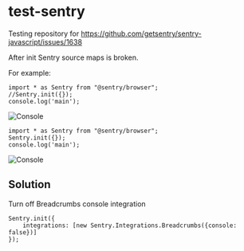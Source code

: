 # test-sentry

Testing repository for https://github.com/getsentry/sentry-javascript/issues/1638

After init Sentry source maps is broken.

For example:

```
import * as Sentry from "@sentry/browser";
//Sentry.init({});
console.log('main');
```

![Console](https://habrastorage.org/webt/yc/xr/s1/ycxrs1g0n7af9txoh5_rhu5ia28.png)

```
import * as Sentry from "@sentry/browser";
Sentry.init({});
console.log('main');
```

![Console](https://habrastorage.org/webt/tg/g1/ja/tgg1jancvp613rw2fsxz04ns-lc.png)

## Solution

Turn off Breadcrumbs console integration

```
Sentry.init({
    integrations: [new Sentry.Integrations.Breadcrumbs({console: false})]
});
```
